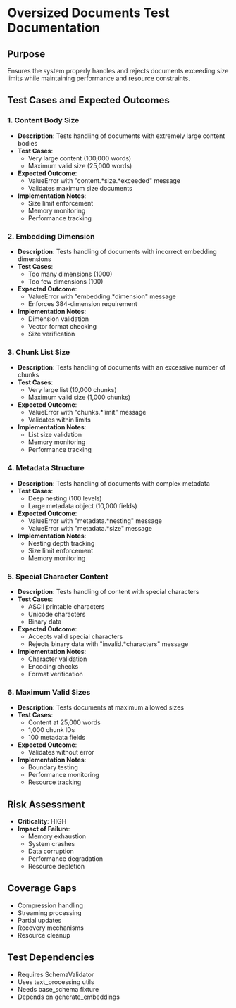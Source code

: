 # Oversized Documents Test Documentation

## Purpose

Ensures the system properly handles and rejects documents exceeding size limits while maintaining performance and resource constraints.

## Test Cases and Expected Outcomes

### 1. Content Body Size

- **Description**: Tests handling of documents with extremely large content bodies
- **Test Cases**:
  - Very large content (100,000 words)
  - Maximum valid size (25,000 words)
- **Expected Outcome**:
  - ValueError with "content.*size.*exceeded" message
  - Validates maximum size documents
- **Implementation Notes**:
  - Size limit enforcement
  - Memory monitoring
  - Performance tracking

### 2. Embedding Dimension

- **Description**: Tests handling of documents with incorrect embedding dimensions
- **Test Cases**:
  - Too many dimensions (1000)
  - Too few dimensions (100)
- **Expected Outcome**:
  - ValueError with "embedding.\*dimension" message
  - Enforces 384-dimension requirement
- **Implementation Notes**:
  - Dimension validation
  - Vector format checking
  - Size verification

### 3. Chunk List Size

- **Description**: Tests handling of documents with an excessive number of chunks
- **Test Cases**:
  - Very large list (10,000 chunks)
  - Maximum valid size (1,000 chunks)
- **Expected Outcome**:
  - ValueError with "chunks.\*limit" message
  - Validates within limits
- **Implementation Notes**:
  - List size validation
  - Memory monitoring
  - Performance tracking

### 4. Metadata Structure

- **Description**: Tests handling of documents with complex metadata
- **Test Cases**:
  - Deep nesting (100 levels)
  - Large metadata object (10,000 fields)
- **Expected Outcome**:
  - ValueError with "metadata.\*nesting" message
  - ValueError with "metadata.\*size" message
- **Implementation Notes**:
  - Nesting depth tracking
  - Size limit enforcement
  - Memory monitoring

### 5. Special Character Content

- **Description**: Tests handling of content with special characters
- **Test Cases**:
  - ASCII printable characters
  - Unicode characters
  - Binary data
- **Expected Outcome**:
  - Accepts valid special characters
  - Rejects binary data with "invalid.\*characters" message
- **Implementation Notes**:
  - Character validation
  - Encoding checks
  - Format verification

### 6. Maximum Valid Sizes

- **Description**: Tests documents at maximum allowed sizes
- **Test Cases**:
  - Content at 25,000 words
  - 1,000 chunk IDs
  - 100 metadata fields
- **Expected Outcome**:
  - Validates without error
- **Implementation Notes**:
  - Boundary testing
  - Performance monitoring
  - Resource tracking

## Risk Assessment

- **Criticality**: HIGH
- **Impact of Failure**:
  - Memory exhaustion
  - System crashes
  - Data corruption
  - Performance degradation
  - Resource depletion

## Coverage Gaps

- Compression handling
- Streaming processing
- Partial updates
- Recovery mechanisms
- Resource cleanup

## Test Dependencies

- Requires SchemaValidator
- Uses text_processing utils
- Needs base_schema fixture
- Depends on generate_embeddings
